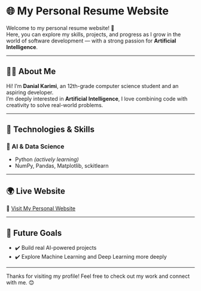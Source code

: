 # 🌐 My Personal Resume Website

Welcome to my personal resume website! 🚀  
Here, you can explore my skills, projects, and progress as I grow in the world of software development — with a strong passion for **Artificial Intelligence**.

---

## 👨‍💻 About Me

Hi! I’m **Danial Karimi**, an 12th-grade computer science student and an aspiring developer.  
I’m deeply interested in **Artificial Intelligence**, I love combining code with creativity to solve real-world problems.

---

## 🔧 Technologies & Skills

### 🧠 AI & Data Science
- Python *(actively learning)*
- NumPy, Pandas, Matplotlib, sckitlearn
---

## 🌍 Live Website  
🔗 [Visit My Personal Website](https://danial-karimi.github.io/Resume/)

---

## 🎯 Future Goals

- ✔️ Build real AI-powered projects
- ✔️ Explore Machine Learning and Deep Learning more deeply

---

Thanks for visiting my profile! Feel free to check out my work and connect with me. 😊  
